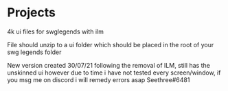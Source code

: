 # Projects
4k ui files for swglegends with ilm

File should unzip to a ui folder which should be placed in the root of your swg legends folder

New version created 30/07/21 following the removal of ILM, still has the unskinned ui
however due to time i have not tested every screen/window, if you msg me on discord i 
will remedy errors asap Seethree#6481
